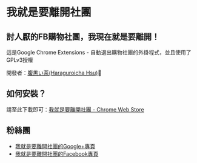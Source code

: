我就是要離開社團
==============
討人厭的FB購物社團，我現在就是要離開！
--------------
這是Google Chrome Extensions - 自動退出購物社團的外掛程式，並且使用了GPLv3授權

開發者：[腹黒い茶(Haraguroicha Hsu)](http://fb.me/haraguroicha)

## 如何安裝？

請至此下載即可：[我就是要離開社團 - Chrome Web Store](https://chrome.google.com/webstore/detail/bdfdajiapmgbpimacnhdgpbfmedanalf)

## 粉絲團

* [我就是要離開社團的Google+專頁](https://plus.google.com/105230752421095885845)
* [我就是要離開社團的Facebook專頁](https://www.facebook.com/IWantQuitGroup)